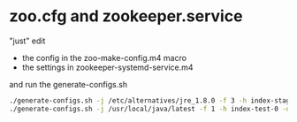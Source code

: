 
# zoo.cfg and zookeeper.service

"just" edit 

* the config in the zoo-make-config.m4 macro 
* the settings in zookeeper-systemd-service.m4

and run the generate-configs.sh

```./generate-configs.sh -j /etc/alternatives/jre_1.8.0 -f 3 -h index-prod-0 -d .kb.dk -o ./prod
./generate-configs.sh -j /etc/alternatives/jre_1.8.0 -f 3 -h index-stage-0 -d .kb.dk -o ./stage
./generate-configs.sh -j /usr/local/java/latest -f 1 -h index-test-0 -d .kb.dk -o ./test```
